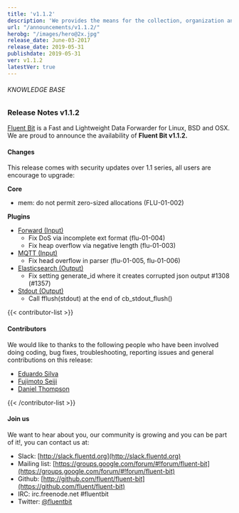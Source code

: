 ```yaml
---
title: 'v1.1.2'
description: 'We provides the means for the collection, organization and computerized retrieval of knowledgeand Lightweight Data Forwarder for Linux, BSD and OSX. We are proud to announce the availability of Fluent Bit v1.1.2.'
url: "/announcements/v1.1.2/"
herobg: "/images/hero@2x.jpg"
release_date: June-03-2017
release_date: 2019-05-31
publishdate: 2019-05-31
ver: v1.1.2
latestVer: true
---
```


###### KNOWLEDGE BASE

### Release Notes v1.1.2

[Fluent Bit](https://fluentbit.io/) is a Fast and Lightweight Data Forwarder for Linux, BSD and OSX. We are proud to announce the availability of **Fluent Bit v1.1.2.**

#### Changes

This release comes with security updates over 1.1 series, all users are encourage to upgrade:


**Core**

* mem: do not permit zero-sized allocations (FLU-01-002)

**Plugins**

* [Forward (Input)](https://docs.fluentbit.io/manual/input/forward/)
  * Fix DoS via incomplete ext format (flu-01-004)
  * Fix heap overflow via negative length (flu-01-003)
* [MQTT (Input)](https://docs.fluentbit.io/manual/input/mqtt/)
  * Fix head overflow in parser (flu-01-005, flu-01-006)
* [Elasticsearch (Output)](https://docs.fluentbit.io/manual/output/es/)
  * Fix setting generate_id where it creates corrupted json output #1308 (#1357)
* [Stdout (Output)](https://docs.fluentbit.io/manual/output/stdout/)
  * Call fflush(stdout) at the end of cb_stdout_flush()



{{< contributor-list >}}

#### Contributors

We would like to thanks to the following people who have been involved doing coding, bug fixes, troubleshooting, reporting issues and general contributions on this release:

* [Eduardo Silva](https://github.com/edsiper)
* [Fujimoto Seiji](https://github.com/fujimotos)
* [Daniel Thompson](https://github.com/JungleGenius)

{{< /contributor-list >}}

#### Join us

We want to hear about you, our community is growing and you can be part of it!, you can contact us at:

* Slack: [http://slack.fluentd.org](http://slack.fluentd.org)
* Mailing list: [https://groups.google.com/forum/#!forum/fluent-bit](https://groups.google.com/forum/#!forum/fluent-bit)
* Github: [http://github.com/fluent/fluent-bit](https://github.com/fluent/fluent-bit)
* IRC: irc.freenode.net #fluentbit
* Twitter: [@fluentbit](https://twitter.com/fluentbit)